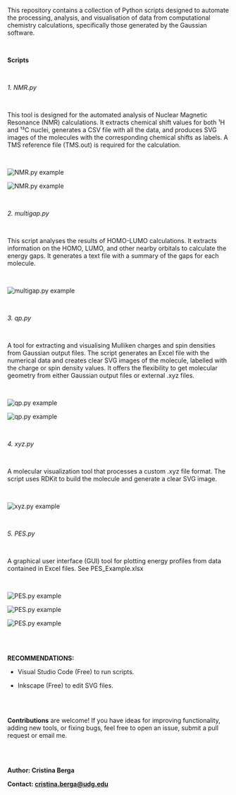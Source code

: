 This repository contains a collection of Python scripts designed to automate the processing, analysis, and visualisation of data from computational chemistry calculations, specifically those generated by the Gaussian software.

<br>

**Scripts**

<br>

*1. NMR.py*
   
<br>

   This tool is designed for the automated analysis of Nuclear Magnetic Resonance (NMR) calculations. It extracts chemical shift values for both ¹H and ¹³C nuclei, generates a CSV file with all the data, and produces SVG images of the molecules with the corresponding chemical shifts as labels. A TMS reference file (TMS.out) is required for the calculation.

<br>

   ![NMR.py example](images/NMR.JPG)

   ![NMR.py example](images/NMR-excel.JPG)
   
<br>

*2. multigap.py*

<br>

   This script analyses the results of HOMO-LUMO calculations. It extracts information on the HOMO, LUMO, and other nearby orbitals to calculate the energy gaps. It generates a text file with a summary of the gaps for each molecule.

<br>

   ![multigap.py example](images/mgap.JPG)

<br>

*3. qp.py*

<br>

   A tool for extracting and visualising Mulliken charges and spin densities from Gaussian output files. The script generates an Excel file with the numerical data and creates clear SVG images of the molecule, labelled with the charge or spin density values. It offers the flexibility to get molecular geometry from either Gaussian output files or external .xyz files.

<br>

   ![qp.py example](images/qp.png)

   ![qp.py example](images/qp-excel.JPG)

<br>

*4. xyz.py*

<br>

   A molecular visualization tool that processes a custom .xyz file format. The script uses RDKit to build the molecule and generate a clear SVG image.

<br>

   ![xyz.py example](images/xyz.JPG)

<br>

*5. PES.py*

<br>

   A graphical user interface (GUI) tool for plotting energy profiles from data contained in Excel files. See PES_Example.xlsx

<br>

   ![PES.py example](images/PES-1.JPG)
   
   ![PES.py example](images/PES-2.jpg)

   ![PES.py example](images/PES-3.jpg)

<br><br>

**RECOMMENDATIONS:** 
- Visual Studio Code (Free) to run scripts.
  
- Inkscape (Free) to edit SVG files.

<br><br>

**Contributions** are welcome! If you have ideas for improving functionality, adding new tools, or fixing bugs, feel free to open an issue, submit a pull request or email me.

<br><br>

**Author: Cristina Berga**

**Contact: cristina.berga@udg.edu**
